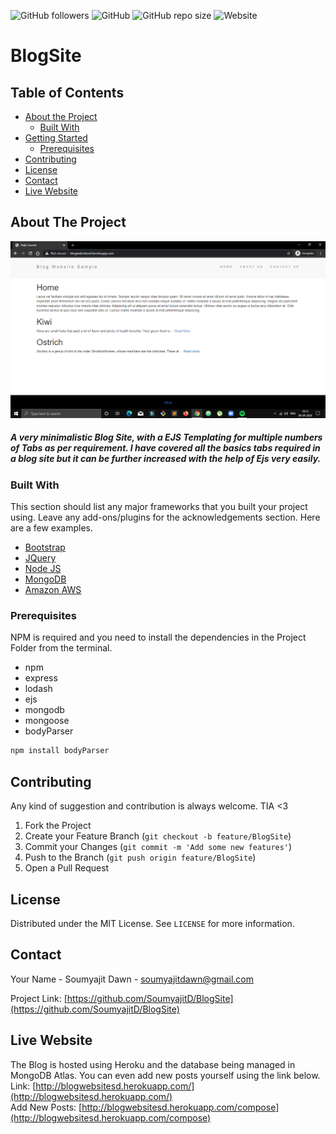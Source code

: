 ![GitHub followers](https://img.shields.io/github/followers/SoumyajitD?style=social)
![GitHub](https://img.shields.io/github/license/SoumyajitD/BlogSite?style=social)
![GitHub repo size](https://img.shields.io/github/repo-size/SoumyajitD/BlogSite?style=social)
![Website](https://img.shields.io/website?style=social&up_message=Online&url=http%3A%2F%2Fblogwebsitesd.herokuapp.com%2F)

# BlogSite
<!-- TABLE OF CONTENTS -->
## Table of Contents

* [About the Project](#about-the-project)
  * [Built With](#built-with)
* [Getting Started](#getting-started)
  * [Prerequisites](#prerequisites)
* [Contributing](#contributing)
* [License](#license)
* [Contact](#contact)
* [Live Website](#live-website)


<!-- ABOUT THE PROJECT -->
## About The Project

<img src="BlogSite IMG/1.png"><br>

<h5>A very minimalistic Blog Site, with a EJS Templating for multiple numbers of Tabs as per requirement. I have covered all the basics tabs required in a blog site but it can be further increased with the help of Ejs very easily.</h5>


### Built With
This section should list any major frameworks that you built your project using. Leave any add-ons/plugins for the acknowledgements section. Here are a few examples.
* [Bootstrap](https://getbootstrap.com)
* [JQuery](https://jquery.com)
* [Node JS](https://nodejs.org/en/)
* [MongoDB](https://www.mongodb.com/)
* [Amazon AWS](https://aws.amazon.com/)
### Prerequisites

NPM is required and you need to install the dependencies in the Project Folder from the terminal.
* npm
* express
* lodash
* ejs
* mongodb
* mongoose
* bodyParser

```sh
npm install bodyParser
```


<!-- CONTRIBUTING -->
## Contributing

Any kind of suggestion and contribution is always welcome. TIA <3
1. Fork the Project
2. Create your Feature Branch (`git checkout -b feature/BlogSite`)
3. Commit your Changes (`git commit -m 'Add some new features'`)
4. Push to the Branch (`git push origin feature/BlogSite`)
5. Open a Pull Request
<!-- LICENSE -->
## License

Distributed under the MIT License. See `LICENSE` for more information.

<!-- CONTACT -->
## Contact

Your Name - Soumyajit Dawn - soumyajitdawn@gmail.com

Project Link: [https://github.com/SoumyajitD/BlogSite](https://github.com/SoumyajitD/BlogSite)

## Live Website
The Blog is hosted using Heroku and the database being managed in MongoDB Atlas. You can even add new posts yourself using the link below.<br>
Link: [http://blogwebsitesd.herokuapp.com/](http://blogwebsitesd.herokuapp.com/)<br>
Add New Posts: [http://blogwebsitesd.herokuapp.com/compose](http://blogwebsitesd.herokuapp.com/compose)
